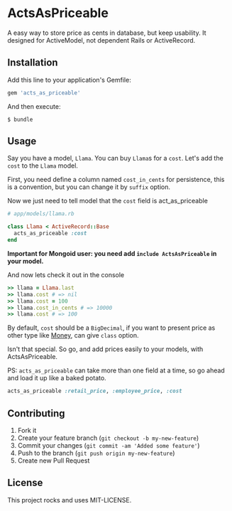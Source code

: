 ActsAsPriceable
====

A easy way to store price as cents in database, but keep usability. It designed for ActiveModel, not dependent Rails or
ActiveRecord.

## Installation

Add this line to your application's Gemfile:

```ruby
gem 'acts_as_priceable'
```

And then execute:

    $ bundle

## Usage

Say you have a model, `Llama`.  You can buy `Llama`s for a `cost`.  Let's add the `cost` to the `Llama` model.

First, you need define a column named `cost_in_cents` for persistence, this is a convention,
but you can change it by `suffix` option.

Now we just need to tell model that the `cost` field is act_as_priceable

```ruby
# app/models/llama.rb

class Llama < ActiveRecord::Base
  acts_as_priceable :cost
end
```

**Important for Mongoid user: you need add `include ActsAsPriceable` in your model.**

And now lets check it out in the console

```ruby
>> llama = Llama.last
>> llama.cost # => nil
>> llama.cost = 100
>> llama.cost_in_cents # => 10000
>> llama.cost # => 100
```

By default, `cost` should be a `BigDecimal`,
if you want to present price as other type like [Money](https://github.com/RubyMoney/money), can give `class` option.

Isn't that special. So go, and add prices easily to your models, with ActsAsPriceable.

PS: `acts_as_priceable` can take more than one field at a time, so go ahead and load it up like a baked potato.

```ruby
acts_as_priceable :retail_price, :employee_price, :cost
```

## Contributing

1. Fork it
2. Create your feature branch (`git checkout -b my-new-feature`)
3. Commit your changes (`git commit -am 'Added some feature'`)
4. Push to the branch (`git push origin my-new-feature`)
5. Create new Pull Request

## License

This project rocks and uses MIT-LICENSE.
